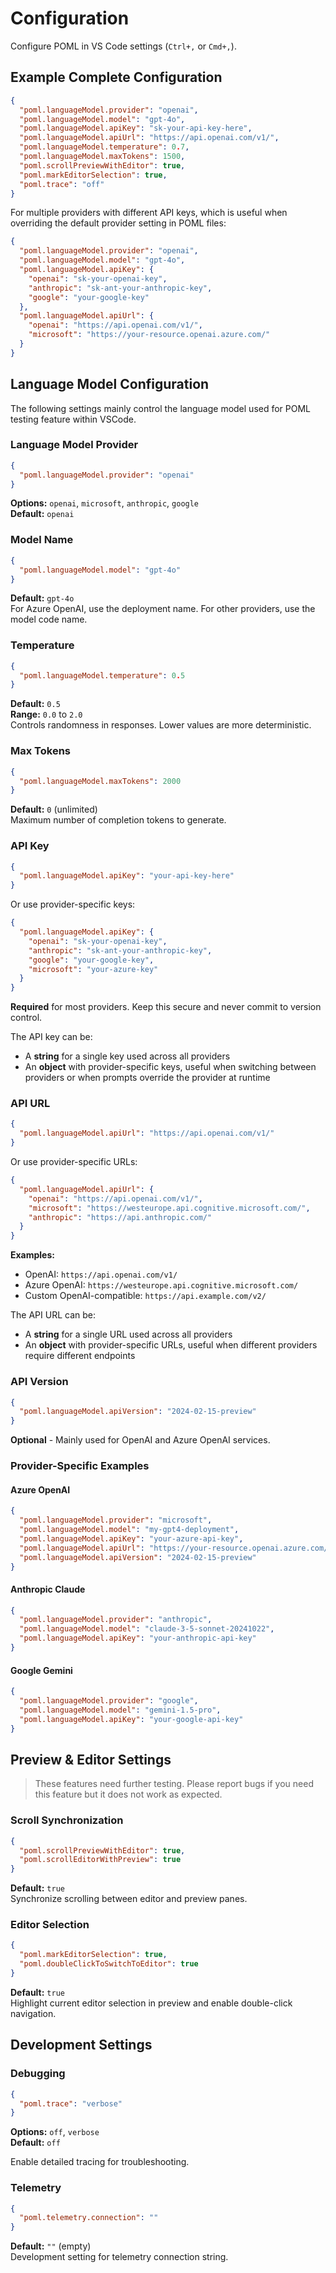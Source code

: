 # Configuration

Configure POML in VS Code settings (`Ctrl+,` or `Cmd+,`).

## Example Complete Configuration

```json
{
  "poml.languageModel.provider": "openai",
  "poml.languageModel.model": "gpt-4o",
  "poml.languageModel.apiKey": "sk-your-api-key-here",
  "poml.languageModel.apiUrl": "https://api.openai.com/v1/",
  "poml.languageModel.temperature": 0.7,
  "poml.languageModel.maxTokens": 1500,
  "poml.scrollPreviewWithEditor": true,
  "poml.markEditorSelection": true,
  "poml.trace": "off"
}
```

For multiple providers with different API keys, which is useful when overriding the default provider setting in POML files:
```json
{
  "poml.languageModel.provider": "openai",
  "poml.languageModel.model": "gpt-4o",
  "poml.languageModel.apiKey": {
    "openai": "sk-your-openai-key",
    "anthropic": "sk-ant-your-anthropic-key",
    "google": "your-google-key"
  },
  "poml.languageModel.apiUrl": {
    "openai": "https://api.openai.com/v1/",
    "microsoft": "https://your-resource.openai.azure.com/"
  }
}
```

## Language Model Configuration

The following settings mainly control the language model used for POML testing feature within VSCode.

### Language Model Provider

```json
{
  "poml.languageModel.provider": "openai"
}
```

**Options:** `openai`, `microsoft`, `anthropic`, `google`  
**Default:** `openai`

### Model Name

```json
{
  "poml.languageModel.model": "gpt-4o"
}
```
**Default:** `gpt-4o`  
For Azure OpenAI, use the deployment name. For other providers, use the model code name.

### Temperature

```json
{
  "poml.languageModel.temperature": 0.5
}
```
**Default:** `0.5`  
**Range:** `0.0` to `2.0`  
Controls randomness in responses. Lower values are more deterministic.

### Max Tokens

```json
{
  "poml.languageModel.maxTokens": 2000
}
```
**Default:** `0` (unlimited)  
Maximum number of completion tokens to generate.

### API Key

```json
{
  "poml.languageModel.apiKey": "your-api-key-here"
}
```

Or use provider-specific keys:
```json
{
  "poml.languageModel.apiKey": {
    "openai": "sk-your-openai-key",
    "anthropic": "sk-ant-your-anthropic-key",
    "google": "your-google-key",
    "microsoft": "your-azure-key"
  }
}
```

**Required** for most providers. Keep this secure and never commit to version control.

The API key can be:
- A **string** for a single key used across all providers
- An **object** with provider-specific keys, useful when switching between providers or when prompts override the provider at runtime

### API URL

```json
{
  "poml.languageModel.apiUrl": "https://api.openai.com/v1/"
}
```

Or use provider-specific URLs:
```json
{
  "poml.languageModel.apiUrl": {
    "openai": "https://api.openai.com/v1/",
    "microsoft": "https://westeurope.api.cognitive.microsoft.com/",
    "anthropic": "https://api.anthropic.com/"
  }
}
```

**Examples:**
- OpenAI: `https://api.openai.com/v1/`
- Azure OpenAI: `https://westeurope.api.cognitive.microsoft.com/`
- Custom OpenAI-compatible: `https://api.example.com/v2/`

The API URL can be:
- A **string** for a single URL used across all providers
- An **object** with provider-specific URLs, useful when different providers require different endpoints

### API Version

```json
{
  "poml.languageModel.apiVersion": "2024-02-15-preview"
}
```
**Optional** - Mainly used for OpenAI and Azure OpenAI services.

### Provider-Specific Examples

#### Azure OpenAI
```json
{
  "poml.languageModel.provider": "microsoft",
  "poml.languageModel.model": "my-gpt4-deployment",
  "poml.languageModel.apiKey": "your-azure-api-key",
  "poml.languageModel.apiUrl": "https://your-resource.openai.azure.com/",
  "poml.languageModel.apiVersion": "2024-02-15-preview"
}
```

#### Anthropic Claude
```json
{
  "poml.languageModel.provider": "anthropic",
  "poml.languageModel.model": "claude-3-5-sonnet-20241022",
  "poml.languageModel.apiKey": "your-anthropic-api-key"
}
```

#### Google Gemini
```json
{
  "poml.languageModel.provider": "google",
  "poml.languageModel.model": "gemini-1.5-pro",
  "poml.languageModel.apiKey": "your-google-api-key"
}
```

## Preview & Editor Settings

> These features need further testing. Please report bugs if you need this feature but it does not work as expected.

### Scroll Synchronization

```json
{
  "poml.scrollPreviewWithEditor": true,
  "poml.scrollEditorWithPreview": true
}
```
**Default:** `true`  
Synchronize scrolling between editor and preview panes.

### Editor Selection

```json
{
  "poml.markEditorSelection": true,
  "poml.doubleClickToSwitchToEditor": true
}
```
**Default:** `true`  
Highlight current editor selection in preview and enable double-click navigation.

## Development Settings

### Debugging
```json
{
  "poml.trace": "verbose"
}
```
**Options:** `off`, `verbose`  
**Default:** `off`

Enable detailed tracing for troubleshooting.

### Telemetry

```json
{
  "poml.telemetry.connection": ""
}
```
**Default:** `""` (empty)  
Development setting for telemetry connection string.
